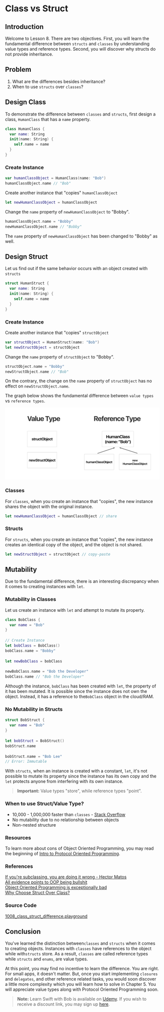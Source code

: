 # Class vs Struct

## Introduction
Welcome to Lesson 8. There are two objectives. First, you will learn the fundamental difference between `structs` and `classes` by understanding value types and reference types. Second, you will discover why structs do not provide inheritance.

## Problem
  1. What are the differences besides inheritance?
  2. When to use `structs` over `classes`?

## Design Class
To demonstrate the difference between `classes` and `structs`, first design a class, `HumanClass` that has a `name` property.

```swift
class HumanClass {
  var name: String
  init(name: String) {
    self.name = name
  }
}
```

### Create Instance

```swift
var humanClassObject = HumanClass(name: "Bob")
humanClassObject.name // "Bob"
```

Create another instance that "copies" `humanClassObject`

```swift
let newHumanClassObject = humanClassObject
```

Change the `name` property of `newHumanClassObject` to "Bobby".

```swift
humanClassObject.name = "Bobby"
newHumanClassObject.name // "Bobby"
```

The `name` property of `newHumanClassObject` has been changed to "Bobby" as well.


## Design Struct
Let us find out if the same behavior occurs with an object created with `structs`
```swift
struct HumanStruct {
  var name: String
  init(name: String) {
    self.name = name
  }
}
```
### Create Instance
Create another instance that "copies" `structObject`

```swift
var structObject = HumanStruct(name: "Bob")
let newStructObject = structObject
```

Change the `name` property of `structObject` to "Bobby".

```swift
structObject.name = "Bobby"
newStructObject.name // "Bob"
```

On the contrary, the change on the `name` property of `structObject` has no effect on `newStructObject.name`.


 The graph below shows the fundamental difference between `value types` vs `reference types`.

<img src="/course/swift-fundamentals/assets/refernece-value-type-difference.png" alt="The difference in value type and reference type"/>

### Classes
For `classes`, when you create an instance that "copies", the new instance shares the object with the original instance.

```swift
let newHumanClassObject = humanClassObject // share
```

### Structs
For `structs`, when you create an instance that "copies", the new instance creates an identical copy of the object, and the object is not shared.

```swift
let newStructObject = structObject // copy-paste
```

## Mutability
Due to the fundamental difference, there is an interesting discrepancy when it comes to creating instances with `let`.

### Mutability in Classes
Let us create an instance with `let` and attempt to mutate its property.

```swift
class BobClass {
  var name = "Bob"
}

// Create Instance
let bobClass = BobClass()
bobClass.name = "Bobby"

let newBobClass = bobClass

newBobClass.name = "Bob the Developer"
bobClass.name // "Bob the Developer"
```

Although the instance, `bobClass` has been created with `let`, the property of it has been mutated. It is possible since the instance does not own the object. Instead, it has a reference to the`BobClass` object in the cloud/RAM.

### No Mutability in Structs

```swift
struct BobStruct {
  var name = "Bob"
}

let bobStruct = BobStruct()
bobStruct.name

bobStruct.name = "Bob Lee"
// Error: Immutable
```

With `structs`, when an instance is created with a constant, `let`, it's not possible to mutate its property since the instance has its own copy and the `let` protects anyone from interfering with its own instance.

> **Important:** Value types "store", while reference types "point".  

### When to use Struct/Value Type?
 - 10,000 - 1,000,000 faster than `classes` - [Stack Overflow]
 - No mutability due to no relationship between objects
 - Non-nested structure

[Stack Overflow]: http://stackoverflow.com/questions/24232799/why-choose-struct-over-class/24232845


### Resources
To learn more about cons of Object Oriented Programming, you may read the beginning of [Intro to Protocol Oriented Programming].

[Intro to Protocol Oriented Programming]:  https://blog.bobthedeveloper.io/introduction-to-protocol-oriented-programming-in-swift-b358fe4974f

[Chapter 4]: /course/protocol-oriented-swift/introduction.md

### References
[If you're subclassing, you are doing it wrong - Hector Matos](https://krakendev.io/blog/subclassing-can-suck-and-heres-why)
<br>[All evidence points to OOP being bullshit](https://content.pivotal.io/blog/all-evidence-points-to-oop-being-bullshit)
<br>[Object Oriented Programming is exceptionally bad](https://www.leaseweb.com/labs/2015/08/object-oriented-programming-is-exceptionally-bad/)
<br> [Why Choose Struct Over Class?](http://stackoverflow.com/questions/24232799/why-choose-struct-over-class/24232845)
### Source Code
[1008_class_struct_difference.playground]

[1008_class_struct_difference.playground]:https://www.dropbox.com/sh/8996uqzt2334y4p/AACCyGZNVNoJC-7MzHo0ywn8a?dl=0


## Conclusion
You've learned the distinction between`classes` and `structs` when it comes to creating objects. Instances with `classes` have references to the object while with`structs` store. As a result, `classes` are called reference types while `structs` and `enums`, are value types.

 At this point, you may find no incentive to learn the difference. You are right. For small apps, it doesn't matter. But, once you start implementing `closures` and `delegates`, and other reference related tasks,  you would soon discover a little more complexity which you will learn how to solve in Chapter 5. You will appreciate value types along with Protocol Oriented Programming soon.

 > **Note:** Learn Swift with Bob is available on [Udemy](https://udemy.com/learn-swift-with-bob/). If you wish to receive a discount link, you may sign up [here](https://goo.gl/RR4K27).
